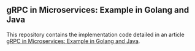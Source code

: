 ## gRPC in Microservices: Example in Golang and Java

This repository contains the implementation code detailed in an article [gRPC in Microservices: Example in Golang and Java](https://codecrust.com/blog/grpc/grpc-example).
